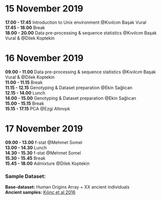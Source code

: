 # 15 November 2019

**17.00 - 17.45** Introduction to Unix environment @Kıvılcım Başak Vural <br/>
**17.45 - 18.00** Break <br/>
**18.00 - 20.00** Data pre-processing & sequence statistics @Kıvılcım Başak Vural & @Dilek Koptekin <br/>

# 16 November 2019

**09.00 - 11.00** Data pre-processing & sequence statistics  @Kıvılcım Başak Vural & @Dilek Koptekin <br/>
**11.00 - 11.15** Break <br/>
**11.15 - 12.15** Genotyping & Dataset preparation @Ekin Sağlıcan <br/>
**12.15 - 14.00** Lunch <br/>
**14.00 - 15.00** Genotyping & Dataset preparation @Ekin Sağlıcan <br/>
**15.00 - 15.15** Break <br/>
**15.15 - 17.15** PCA @Ezgi Altınışık <br/>

# 17 November 2019
**09.00 - 13.00** f-stat @Mehmet Somel <br/>
**13.00 - 14.30** Lunch <br/>
**14.30 - 15.30** f-stat  @Mehmet Somel <br/>
**15.30 - 15.45** Break <br/>
**15.45 - 18.00** Admixture @Dilek Koptekin <br/>


### Sample Dataset:
**Base-dataset:** Human Origins Array + XX ancient individuals <br/>
**Ancient samples:** [Kılınç et al 2016](https://www.cell.com/current-biology/fulltext/S0960-9822(16)30850-8) <br/>
